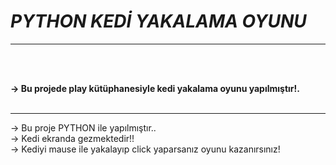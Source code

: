 # ***PYTHON KEDİ YAKALAMA OYUNU***

<hr>
<br><br>

<b>-> Bu projede play kütüphanesiyle kedi yakalama oyunu yapılmıştır!. </b>
<br><br><hr>

-> Bu proje PYTHON ile yapılmıştır..<br>
-> Kedi ekranda gezmektedir!!<br>
-> Kediyi mause ile yakalayıp click yaparsanız oyunu kazanırsınız!
<br>



